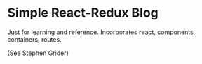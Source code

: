# Simple React-Redux Blog
Just for learning and reference. Incorporates react, components, containers, routes.

(See Stephen Grider)
